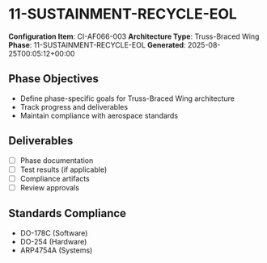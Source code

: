 # 11-SUSTAINMENT-RECYCLE-EOL

**Configuration Item**: CI-AF066-003
**Architecture Type**: Truss-Braced Wing
**Phase**: 11-SUSTAINMENT-RECYCLE-EOL
**Generated**: 2025-08-25T00:05:12+00:00

## Phase Objectives
- Define phase-specific goals for Truss-Braced Wing architecture
- Track progress and deliverables
- Maintain compliance with aerospace standards

## Deliverables
- [ ] Phase documentation
- [ ] Test results (if applicable)
- [ ] Compliance artifacts
- [ ] Review approvals

## Standards Compliance
- DO-178C (Software)
- DO-254 (Hardware)
- ARP4754A (Systems)
